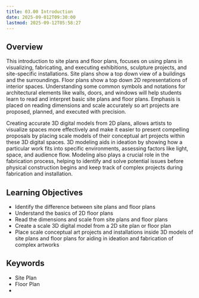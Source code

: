 ```yaml
---
title: 03.00 Introduction
date: 2025-09-012T09:30:00
lastmod: 2025-09-12T05:58:27
---
```


## Overview

This introduction to site plans and floor plans, focuses on using plans in visualizing, fabricating, and executing exhibitions, sculpture projects, and site-specific installations. Site plans show a top down view of a buildings and the surroundings. Floor plans show a top down 2D representations of interior spaces. Understanding some common symbols and notations for architectural elements like walls, doors, and windows will help students learn to read and interpret basic site plans and floor plans. Emphasis is placed on reading dimensions and scale accurately so art projects are proposed, planned, and executed with precision.

Creating accurate 3D digital models from 2D plans, allows artists to visualize spaces more effectively and make it easier to present compelling proposals by placing scale models of their conceptual art projects within these 3D digital spaces. 3D modeling aids in ideation by showing how a particular work fits into specific environments, assessing factors like light, space, and audience flow. Modeling also plays a crucial role in the fabrication process, helping to identify and solve potential issues before physical construction begins and keep track of complex projects during fabrication and installation.

## Learning Objectives

- Identify the difference between site plans and floor plans
- Understand the basics of 2D floor plans
- Read the dimensions and scale from site plans and floor plans
- Create a scale 3D digital model from a 2D site plan or floor plan
- Place scale conceptual art projects and installations inside 3D models of site plans and floor plans for aiding in ideation and fabrication of complex artworks

## Keywords

- Site Plan
- Floor Plan
-

